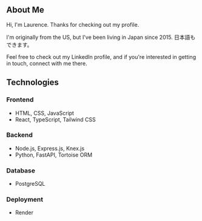 ## About Me
Hi, I'm Laurence. Thanks for checking out my profile.  

I'm originally from the US, but I've been living in Japan since 2015. 日本語もできます。

Feel free to check out my LinkedIn profile, and if you're interested in getting in touch, connect with me there.

## Technologies
### Frontend
- HTML, CSS, JavaScript
- React, TypeScript, Tailwind CSS

### Backend
- Node.js, Express.js, Knex.js
- Python, FastAPI, Tortoise ORM

### Database
- PostgreSQL

### Deployment
- Render

<!--
**laurencecnerual/laurencecnerual** is a ✨ _special_ ✨ repository because its `README.md` (this file) appears on your GitHub profile.

Here are some ideas to get you started:

- 🔭 I’m currently working on ...
- 🌱 I’m currently learning ...
- 👯 I’m looking to collaborate on ...
- 🤔 I’m looking for help with ...
- 💬 Ask me about ...
- 📫 How to reach me: ...
- 😄 Pronouns: ...
- ⚡ Fun fact: ...
-->
